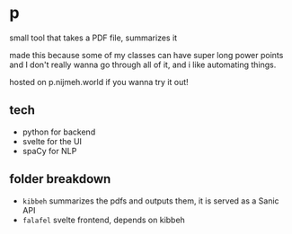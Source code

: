 # p

small tool that takes a PDF file, summarizes it

made this because some of my classes can have super long power points and I don't really wanna go through all of it, and i like automating things.

hosted on p.nijmeh.world if you wanna try it out!

## tech
- python for backend
- svelte for the UI
- spaCy for NLP

## folder breakdown
- `kibbeh` summarizes the pdfs and outputs them, it is served as a Sanic API
- `falafel` svelte frontend, depends on kibbeh
